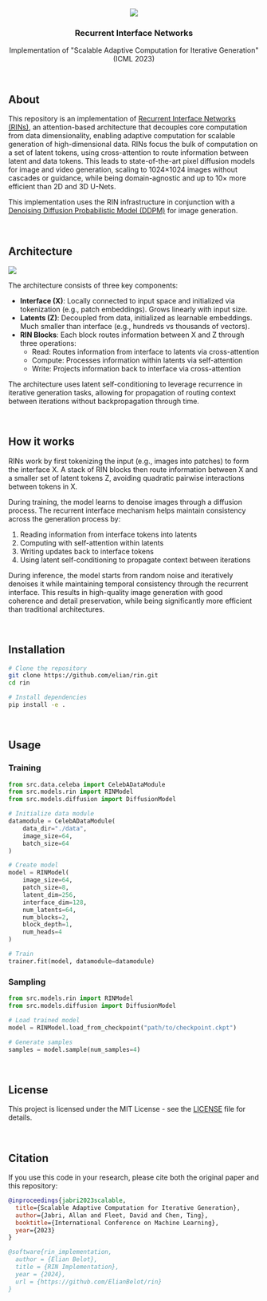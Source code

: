 <!--- Banner -->
<br />
<p align="center">
<a href="#"><img src="https://i.ibb.co/VcHWgmw4/image.png"></a>
<h3 align="center">Recurrent Interface Networks</h3>
<p align="center">Implementation of "Scalable Adaptive Computation for Iterative Generation" (ICML 2023)</p>

<!--- About --><br />
## About

This repository is an implementation of [Recurrent Interface Networks (RINs)](https://arxiv.org/abs/2212.11972), an attention-based architecture that decouples core computation from data dimensionality, enabling adaptive computation for scalable generation of high-dimensional data. RINs focus the bulk of computation on a set of latent tokens, using cross-attention to route information between latent and data tokens. This leads to state-of-the-art pixel diffusion models for image and video generation, scaling to 1024×1024 images without cascades or guidance, while being domain-agnostic and up to 10× more efficient than 2D and 3D U-Nets.

This implementation uses the RIN infrastructure in conjunction with a [Denoising Diffusion Probabilistic Model (DDPM)](https://arxiv.org/abs/2006.11239) for image generation.

<!--- Architecture --><br />
## Architecture
<a href="#"><img src="https://i.ibb.co/sYbRK10/image.png"></a>

The architecture consists of three key components:

- **Interface (X)**: Locally connected to input space and initialized via tokenization (e.g., patch embeddings). Grows linearly with input size.
- **Latents (Z)**: Decoupled from data, initialized as learnable embeddings. Much smaller than interface (e.g., hundreds vs thousands of vectors).
- **RIN Blocks**: Each block routes information between X and Z through three operations:
  - Read: Routes information from interface to latents via cross-attention
  - Compute: Processes information within latents via self-attention
  - Write: Projects information back to interface via cross-attention

The architecture uses latent self-conditioning to leverage recurrence in iterative generation tasks, allowing for propagation of routing context between iterations without backpropagation through time.

<!--- How it works --><br />
## How it works

RINs work by first tokenizing the input (e.g., images into patches) to form the interface X. A stack of RIN blocks then route information between X and a smaller set of latent tokens Z, avoiding quadratic pairwise interactions between tokens in X.

During training, the model learns to denoise images through a diffusion process. The recurrent interface mechanism helps maintain consistency across the generation process by:
1. Reading information from interface tokens into latents
2. Computing with self-attention within latents
3. Writing updates back to interface tokens
4. Using latent self-conditioning to propagate context between iterations

During inference, the model starts from random noise and iteratively denoises it while maintaining temporal consistency through the recurrent interface. This results in high-quality image generation with good coherence and detail preservation, while being significantly more efficient than traditional architectures.

<!--- Installation --><br />
## Installation

```bash
# Clone the repository
git clone https://github.com/elian/rin.git
cd rin

# Install dependencies
pip install -e .
```

<!--- Usage --><br />
## Usage

### Training

```python
from src.data.celeba import CelebADataModule
from src.models.rin import RINModel
from src.models.diffusion import DiffusionModel

# Initialize data module
datamodule = CelebADataModule(
    data_dir="./data",
    image_size=64,
    batch_size=64
)

# Create model
model = RINModel(
    image_size=64,
    patch_size=8,
    latent_dim=256,
    interface_dim=128,
    num_latents=64,
    num_blocks=2,
    block_depth=1,
    num_heads=4
)

# Train
trainer.fit(model, datamodule=datamodule)
```

### Sampling

```python
from src.models.rin import RINModel
from src.models.diffusion import DiffusionModel

# Load trained model
model = RINModel.load_from_checkpoint("path/to/checkpoint.ckpt")

# Generate samples
samples = model.sample(num_samples=4)
```

<!--- License --><br />
## License

This project is licensed under the MIT License - see the [LICENSE](LICENSE) file for details.

<!--- Citation --><br />
## Citation

If you use this code in your research, please cite both the original paper and this repository:

```bibtex
@inproceedings{jabri2023scalable,
  title={Scalable Adaptive Computation for Iterative Generation},
  author={Jabri, Allan and Fleet, David and Chen, Ting},
  booktitle={International Conference on Machine Learning},
  year={2023}
}

@software{rin_implementation,
  author = {Elian Belot},
  title = {RIN Implementation},
  year = {2024},
  url = {https://github.com/ElianBelot/rin}
}
```
